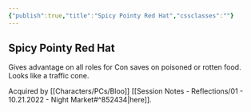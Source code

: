```yaml
---
{"publish":true,"title":"Spicy Pointy Red Hat","cssclasses":""}
---
```



## Spicy Pointy Red Hat

Gives advantage on all roles for Con saves on poisoned or rotten food. Looks like a traffic cone.

Acquired by [[Characters/PCs/Bloo]] [[Session Notes - Reflections/01 - 10.21.2022 - Night Market#^852434\|here]].
